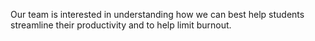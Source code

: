
Our team is interested in understanding how we can best help students streamline their productivity and to help limit burnout.
